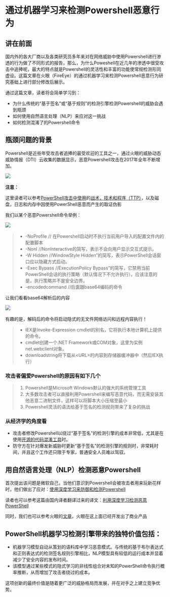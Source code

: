 # 通过机器学习来检测Powershell恶意行为

## 讲在前面

国内外的各大厂商以及各类研究员多年来对在网络威胁中使用Powershell进行渗透的行为做了不同形式的报告，那么，为什么Poweshell在近几年的渗透中很受攻击中追捧呢，最大的特点就是Powershell的灵活性和丰富的功能使常规检测形同虚设。这篇文章在火眼（FireEye）的通过机器学习来检测Powershell恶意行为研究基础上进行部分修改后展示。

通过这篇文章，读者将会简单学习到：

* 为什么传统的“基于签名”或“基于规则”的检测引擎检测Powershell的威胁会遇到瓶颈
* 如何使用自然语言处理（NLP）来应对这一挑战
* 如何检测混淆了的Powershell命令

## 瓶颈问题的背景

Powershell是近些年受攻击者追捧的最受欢迎的工具之一，通过火眼的威胁动态威胁情报（DTI）云收集的数据显示，恶意Powershell攻击在2017年全年不断增加。

![](https://img-blog.csdnimg.cn/20201008140730838.png?x-oss-process=image/watermark,type_ZmFuZ3poZW5naGVpdGk,shadow_10,text_aHR0cHM6Ly9ibG9nLmNzZG4ubmV0L1BpbmdfUGln,size_16,color_FFFFFF,t_70)![](data:image/gif;base64,R0lGODlhAQABAPABAP///wAAACH5BAEKAAAALAAAAAABAAEAAAICRAEAOw==)​  
  


**注意：**  


这里读者可以参考[PowerShell攻击中使用](https://www.blackhat.com/docs/us-14/materials/us-14-Kazanciyan-Investigating-Powershell-Attacks-WP.pdf)的[战术，技术和程序（TTP）](https://www.blackhat.com/docs/us-14/materials/us-14-Kazanciyan-Investigating-Powershell-Attacks-WP.pdf)，以及磁盘，日志和内存中因使用PowerShell恶意而产生的取证伪影  


我们以某个恶意Powershell命令举例：

![](https://img-blog.csdnimg.cn/20201008141026433.png?x-oss-process=image/watermark,type_ZmFuZ3poZW5naGVpdGk,shadow_10,text_aHR0cHM6Ly9ibG9nLmNzZG4ubmV0L1BpbmdfUGln,size_16,color_FFFFFF,t_70)![](data:image/gif;base64,R0lGODlhAQABAPABAP///wAAACH5BAEKAAAALAAAAAABAAEAAAICRAEAOw==)​  


> * -NoProfile  // 在Powershell启动时不执行当前用户导入的配置文件内的配置脚本
> * -NonI //NonInteractive的简写，表示不会向用户显示交互式提示。
> * -W Hidden //WindowStyle Hidden”的简写，表示PowerShell会话窗口应以隐藏方式启动。
> * -Exec Bypass //ExecutionPolicy Bypass”的简写，它禁用当前PowerShell会话的执行策略（默认情况下不允许执行）。应该注意的是，执行策略并不是安全边界。
> * -encodedcommand //后面跟base64编码的命令

让我们看看base64解析后的内容

![](https://img-blog.csdnimg.cn/20201008141516732.png)![](data:image/gif;base64,R0lGODlhAQABAPABAP///wAAACH5BAEKAAAALAAAAAABAAEAAAICRAEAOw==)​  


有趣的是，解码后的命令将启动隐式的无文件网络访问和远程内容执行！

> * IEX是Invoke-Expression cmdlet的别名，它将执行本地计算机上提供的命令。
> * cmdlet创建一个.NET Framework或COM对象，这里为实例net.webclient对象。
> * downloadstring将下载从&lt;URL&gt;的内容到存储器缓冲器中（然后IEX执行）

### 攻击者偏爱Powershell的原因有如下几个

> 1. Powershell是Microsoft Windows默认的强大的系统管理工具
> 2. 大多数攻击者可以直接利用Powershell来编写恶意代码，而无需安装其他恶意二进制文件，这样可以将脚本大小压缩至最小
> 3. Powershell灵活的语法给基于签名的检测规则带来了复杂的挑战

### 从经济学的角度看

* 攻击者修改Powershell以绕过“基于签名”的检测引擎的成本非常低，尤其是在使用[开源的代码混淆工具](https://www.fireeye.com/blog/threat-research/2017/07/revoke-obfuscation-powershell.html)时。
* 防守方在针对爆发新威胁时更新“基于签名”的检测引擎的规则时，非常耗时间，并且这个工作还只限于专家，普通安全人员难以驾驭。

## 用自然语言处理（NLP）检测恶意Powershell

首次提出该问题是微软自己，当他们意识到Powershell会被攻击者用来玩新花样时，他们做出了应对：[使用深度学习来防御和检测Powershell](https://www.microsoft.com/security/blog/2019/09/03/deep-learning-rises-new-methods-for-detecting-malicious-powershell/)

读者也可以参考这篇由国内译者翻译过来的译文：[利用深度学习检测恶意PowerShell](https://www.freebuf.com/articles/network/213619.html)

同时，我们也可以参考火眼的[文章](https://www.fireeye.com/blog/threat-research/2018/07/malicious-powershell-detection-via-machine-learning.html)，火眼在这上面已经开发出了商业产品  


## PowerShell机器学习检测引擎带来的独特价值包括：  

* 机器学习模型自动从策划的语料库中学习恶意模式。与传统的基于布尔表达式和正则表达式的检测签名规则引擎相比，NLP模型具有较低的运行成本并显着减少了安全内容的发布时间。
* 该模型通过某些模式的隐式学习的非线性组合对未知的PowerShell命令执行概率推断，从而增加了攻击者绕过的成本。

这项创新的最终价值是随着更广泛的威胁格局而发展，并在对手之上建立竞争优势。

